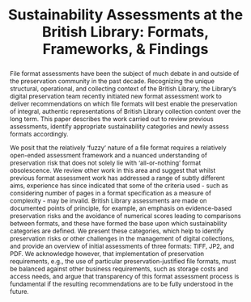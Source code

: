 ---
abstract: "File format assessments have been the subject of much debate in and outside
  of the preservation community in the past decade. Recognizing the unique structural,
  operational, and collecting context of the British Library, the Library’s digital
  preservation team recently initiated new format assessment work to deliver recommendations
  on which file formats will best enable the preservation of integral, authentic representations
  of British Library collection content over the long term. This paper describes the
  work carried out to review previous assessments, identify appropriate sustainability
  categories and newly assess formats accordingly.\n\nWe posit that the relatively
  ‘fuzzy’ nature of a file format requires a relatively open-ended assessment framework
  and a nuanced understanding of preservation risk that does not solely lie with ‘all-or-nothing’
  format obsolescence. We review other work in this area and suggest that whilst previous
  format assessment work has addressed a range of subtly different aims, experience
  has since indicated that some of the criteria used - such as considering number
  of pages in a format specification as a measure of complexity - may be invalid.
  British Library assessments are made on documented points of principle, for example,
  an emphasis on evidence-based preservation risks and the avoidance of numerical
  scores leading to comparisons between formats, and these have formed the base upon
  which sustainability categories are defined. We present these categories, which
  help to identify preservation risks or other challenges in the management of digital
  collections, and provide an overview of initial assessments of three formats: TIFF,
  JP2, and PDF. We acknowledge however, that implementation of preservation requirements,
  e.g., the use of particular preservation-justified file formats, must be balanced
  against other business requirements, such as storage costs and access needs, and
  argue that transparency of this format assessment process is fundamental if the
  resulting recommendations are to be fully understood in the future.\n "
creators:
- Pennock, Maureen
- May, Peter
- Wheatley, Paul
date: null
document_url: https://services.phaidra.univie.ac.at/api/object/o:378110/download
grand_parent: iPRES
institutions: []
keywords:
- british library
- file formats
- sustainability
- assessments
- transparency
- preservation master
landing_page_url: https://phaidra.univie.ac.at/o:378110
language: eng
layout: publication
license: CC BY-NC-SA 3.0 AT
notes_url: null
parent: iPRES 2014
publication_type: paper
size: 177154
slides_url: null
source_name: iPRES
title: 'Sustainability Assessments at the British Library: Formats, Frameworks, &
  Findings'
year: 2014
---